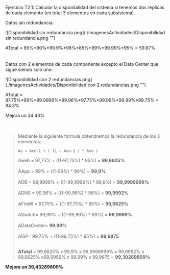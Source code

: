 ﻿Ejercicio T2.1:
Calcular la disponibilidad del sistema si tenemos dos réplicas de cada elemento (en total 3 elementos en cada subsistema).

Datos sin redundancia:

![Disponibilidad sin redundancia.png](./imagenesActividades/Disponibilidad sin redundancia.png "")

ATotal = 85%*90%*99.9%*98%*85%*99%*99.99%*95% = 59.87%
</br></br></br>
Datos con 2 elementos de cada componente excepto el Data Center que sigue siendo solo uno:

![Disponibilidad con 2 redundancias.png](./imagenesActividades/Disponibilidad con 2 redundancias.png "")

ATotal = 97.75%*99%*99.9999%*99.96%*97.75%*99.99%*99.99%*99.75% =
94.3%

Mejora un 34.43%
</br></br></br>

> Mediante la siguiente formula obtendremos la redundancia de los 3 elementos:
>
> `As = Acn-1 + ( (1 – Acn-1 ) * Acn )`</br>
> 
> Aweb =  97,75% + ((1-97,75%) * 85%)  = **99,6625%**</br></br>
> AApp =  99%    + ((1-99%) * 90%)     = **99,9%**</br></br>
> ADB =  99,9999%    + ((1-99,9999%) * 99,9%)     = **99,9999999%**</br></br>
> ADNS =  99,96%    + ((1-99,96%) * 98%)     = **99,9992%**</br></br>
> AFireW =  97,75% + ((1-97,75%) * 85%)  = **99,6625%**</br></br>
> ASwitch=  99,99% + ((1-99,99%) * 99%)  = **99,9999%**</br></br>
> ADataCenter= **99.99%**</br></br>
> AISP= 99,75% + ((1-99,75%) * 95%)  = **99,9875**</br></br>
> 
> **ATotal** = 99,6625% x 99,9% x 99,9999999% x 99,9992% x 99,6625% x99,9999% x 99.99% x 99,9875 = **99,30289809%**

**Mejora un 39,43289809%**